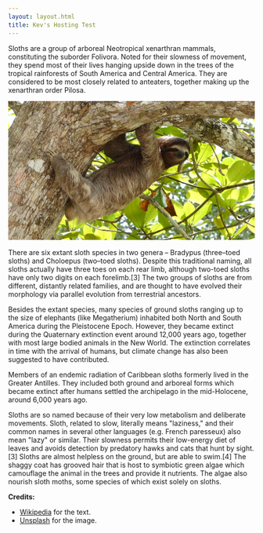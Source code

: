 ```yaml
---
layout: layout.html
title: Kev's Hosting Test
---
```


Sloths are a group of arboreal Neotropical xenarthran mammals, constituting the suborder Folivora. Noted for their slowness of movement, they spend most of their lives hanging upside down in the trees of the tropical rainforests of South America and Central America. They are considered to be most closely related to anteaters, together making up the xenarthran order Pilosa.

![Sloth image](/assets/images/sloth-01.jpg)

There are six extant sloth species in two genera – Bradypus (three–toed sloths) and Choloepus (two–toed sloths). Despite this traditional naming, all sloths actually have three toes on each rear limb, although two-toed sloths have only two digits on each forelimb.[3] The two groups of sloths are from different, distantly related families, and are thought to have evolved their morphology via parallel evolution from terrestrial ancestors.

Besides the extant species, many species of ground sloths ranging up to the size of elephants (like Megatherium) inhabited both North and South America during the Pleistocene Epoch. However, they became extinct during the Quaternary extinction event around 12,000 years ago, together with most large bodied animals in the New World. The extinction correlates in time with the arrival of humans, but climate change has also been suggested to have contributed.

Members of an endemic radiation of Caribbean sloths formerly lived in the Greater Antilles. They included both ground and arboreal forms which became extinct after humans settled the archipelago in the mid-Holocene, around 6,000 years ago.

Sloths are so named because of their very low metabolism and deliberate movements. Sloth, related to slow, literally means "laziness," and their common names in several other languages (e.g. French paresseux) also mean "lazy" or similar. Their slowness permits their low-energy diet of leaves and avoids detection by predatory hawks and cats that hunt by sight.[3] Sloths are almost helpless on the ground, but are able to swim.[4] The shaggy coat has grooved hair that is host to symbiotic green algae which camouflage the animal in the trees and provide it nutrients. The algae also nourish sloth moths, some species of which exist solely on sloths.

**Credits:**
* [Wikipedia](https://en.wikipedia.org/wiki/Sloth) for the text.
* [Unsplash](https://unsplash.com/photos/GTXvpZ2eTdA) for the image.

